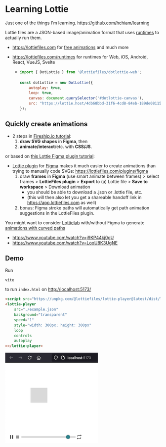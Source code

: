 # Learning Lottie

Just one of the things I'm learning. <https://github.com/hchiam/learning>

Lottie files are a JSON-based image/animation format that uses [runtimes](https://lottiefiles.com/runtimes) to actually run them.

- <https://lottiefiles.com> for [free animations](https://lottiefiles.com/featured-free-animations) and much more

- <https://lottiefiles.com/runtimes> for runtimes for Web, iOS, Android, React, VueJS, Svelte

  - ```js
    import { DotLottie } from '@lottiefiles/dotlottie-web';

    const dotLottie = new DotLottie({
        autoplay: true,
        loop: true,
        canvas: document.querySelector('#dotlottie-canvas'),
        src: "https://lottie.host/4db68bbd-31f6-4cd8-84eb-189de081159a/IGmMCqhzpt.lottie", // or .json file
    });
    ```

## Quickly create animations

- 2 steps in [Fireship.io tutorial](https://www.youtube.com/watch?v=UTHgr6NLeEw):
    1) **draw SVG shapes** in **Figma**, then
    2) **animate/interact**/etc. with **CSS/JS**.

or based on [this Lottie Figma plugin tutorial](https://www.youtube.com/watch?v=ajfKecCyNOs):

- [Lottie plugin](https://lottiefiles.com/plugins/figma) for [Figma](https://github.com/hchiam/learning-figma) makes it much easier to create animations than trying to manually code SVGs: <https://lottiefiles.com/plugins/figma>
    1) draw **frames** in **Figma** (use smart animate between frames) > select frames > **LottieFiles plugin** > **Export** to (a) Lottie file > **Save to workspace** > Download animation
        - you should be able to download a .json or .lottie file, etc.
        - (this will then also let you get a shareable handoff link in <https://app.lottiefiles.com> as well)
    2) bonus: Figma stroke paths will automatically get path animation suggestions in the LottieFiles plugin.

You might want to consider [Lottielab](https://www.lottielab.com) with/without Figma to generate [animations with curved paths](https://docs.lottielab.com/editor/canvas/layer-controls-huds/motion-path/curving-a-motion-path)
  - https://www.youtube.com/watch?v=j9KP44kj0gU
  - https://www.youtube.com/watch?v=LooU8K3UgNE

## Demo

Run

```sh
vite
```

to run `index.html` on <http://localhost:5173/>

```html
<script src="https://unpkg.com/@lottiefiles/lottie-player@latest/dist/lottie-player.js"></script>
<lottie-player
    src="./example.json"
    background="transparent"
    speed="1"
    style="width: 300px; height: 300px"
    loop
    controls
    autoplay
></lottie-player>
```

![example screenshot](example.png)
